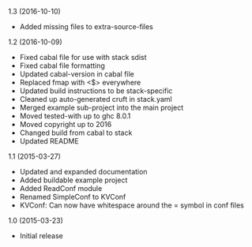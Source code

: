 1.3 (2016-10-10)

   * Added missing files to extra-source-files


1.2 (2016-10-09)

  * Fixed cabal file for use with stack sdist
  * Fixed cabal file formatting
  * Updated cabal-version in cabal file
  * Replaced fmap with <$> everywhere
  * Updated build instructions to be stack-specific
  * Cleaned up auto-generated cruft in stack.yaml
  * Merged example sub-project into the main project
  * Moved tested-with up to ghc 8.0.1
  * Moved copyright up to 2016
  * Changed build from cabal to stack
  * Updated README


1.1 (2015-03-27)

  * Updated and expanded documentation
  * Added buildable example project
  * Added ReadConf module
  * Renamed SimpleConf to KVConf
  * KVConf: Can now have whitespace around the = symbol in conf files


1.0 (2015-03-23)

   * Initial release
